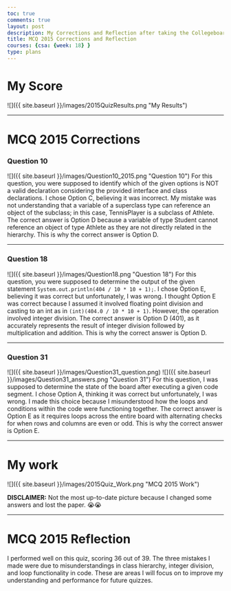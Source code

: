 ```yaml
---
toc: true
comments: true
layout: post
description: My Corrections and Reflection after taking the Collegeboard MCQ 2015 Test
title: MCQ 2015 Corrections and Reflection
courses: {csa: {week: 18} }
type: plans
---
```


# My Score
![]({{ site.baseurl }}/images/2015QuizResults.png "My Results")

---

# MCQ 2015 Corrections
### Question 10
![]({{ site.baseurl }}/images/Question10_2015.png "Question 10")
For this question, you were supposed to identify which of the given options is NOT a valid declaration considering the provided interface and class declarations. I chose Option C, believing it was incorrect. My mistake was not understanding that a variable of a superclass type can reference an object of the subclass; in this case, TennisPlayer is a subclass of Athlete. The correct answer is Option D because a variable of type Student cannot reference an object of type Athlete as they are not directly related in the hierarchy. This is why the correct answer is Option D.

---

### Question 18
![]({{ site.baseurl }}/images/Question18.png "Question 18")
For this question, you were supposed to determine the output of the given statement `System.out.println(404 / 10 * 10 + 1);`. I chose Option E, believing it was correct but unfortunately, I was wrong. I thought Option E was correct because I assumed it involved floating point division and casting to an int as in `(int)(404.0 / 10 * 10 + 1)`. However, the operation involved integer division. The correct answer is Option D (401), as it accurately represents the result of integer division followed by multiplication and addition. This is why the correct answer is Option D.

---

### Question 31
![]({{ site.baseurl }}/images/Question31_question.png)
![]({{ site.baseurl }}/images/Question31_answers.png "Question 31")
For this question, I was supposed to determine the state of the board after executing a given code segment. I chose Option A, thinking it was correct but unfortunately, I was wrong. I made this choice because I misunderstood how the loops and conditions within the code were functioning together. The correct answer is Option E as it requires loops across the entire board with alternating checks for when rows and columns are even or odd. This is why the correct answer is Option E.

---

# My work
![]({{ site.baseurl }}/images/2015Quiz_Work.png "MCQ 2015 Work")

**DISCLAIMER:** Not the most up-to-date picture because I changed some answers and lost the paper. 😭😭

---

# MCQ 2015 Reflection
I performed well on this quiz, scoring 36 out of 39. The three mistakes I made were due to misunderstandings in class hierarchy, integer division, and loop functionality in code. These are areas I will focus on to improve my understanding and performance for future quizzes.